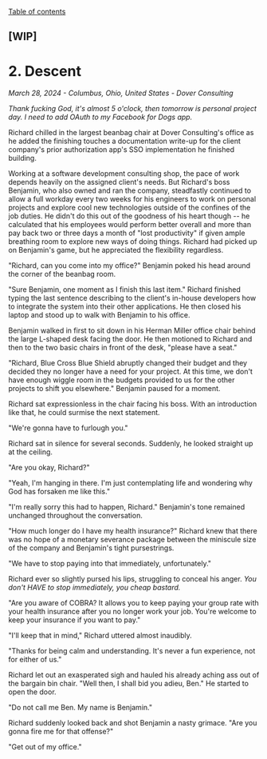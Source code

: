 [Table of contents](./README.md)

## [WIP]
# 2. Descent
*March 28, 2024 - Columbus, Ohio, United States - Dover Consulting*

*Thank fucking God, it's almost 5 o'clock, then tomorrow is personal project day. I need to add OAuth to my Facebook for Dogs app.* 

Richard chilled in the largest beanbag chair at Dover Consulting's office as he added the finishing touches a documentation write-up for the client company's prior authorization app's SSO implementation he finished building. 

Working at a software development consulting shop, the pace of work depends heavily on the assigned client's needs. But Richard's boss Benjamin, who also owned and ran the company, steadfastly continued to allow a full workday every two weeks for his engineers to work on personal projects and explore cool new technologies outside of the confines of the job duties. He didn't do this out of the goodness of his heart though -- he calculated that his employees would perform better overall and more than pay back two or three days a month of "lost productivity" if given ample breathing room to explore new ways of doing things. Richard had picked up on Benjamin's game, but he appreciated the flexibility regardless. 

"Richard, can you come into my office?" Benjamin poked his head around the corner of the beanbag room.

"Sure Benjamin, one moment as I finish this last item." Richard finished typing the last sentence describing to the client's in-house developers how to integrate the system into their other applications. He then closed his laptop and stood up to walk with Benjamin to his office.

Benjamin walked in first to sit down in his Herman Miller office chair behind the large L-shaped desk facing the door. He then motioned to Richard and then to the two basic chairs in front of the desk, "please have a seat." 

"Richard, Blue Cross Blue Shield abruptly changed their budget and they decided they no longer have a need for your project. At this time, we don't have enough wiggle room in the budgets provided to us for the other projects to shift you elsewhere." Benjamin paused for a moment.

Richard sat expressionless in the chair facing his boss. With an introduction like that, he could surmise the next statement. 

"We're gonna have to furlough you."

Richard sat in silence for several seconds. Suddenly, he looked straight up at the ceiling. 

"Are you okay, Richard?" 

"Yeah, I'm hanging in there. I'm just contemplating life and wondering why God has forsaken me like this."

"I'm really sorry this had to happen, Richard." Benjamin's tone remained unchanged throughout the conversation. 

"How much longer do I have my health insurance?" Richard knew that there was no hope of a monetary severance package between the miniscule size of the company and Benjamin's tight pursestrings.

"We have to stop paying into that immediately, unfortunately." 

Richard ever so slightly pursed his lips, struggling to conceal his anger. *You don't HAVE to stop immediately, you cheap bastard.*

"Are you aware of COBRA? It allows you to keep paying your group rate with your health insurance after you no longer work your job. You're welcome to keep your insurance if you want to pay."

"I'll keep that in mind," Richard uttered almost inaudibly.

"Thanks for being calm and understanding. It's never a fun experience, not for either of us."

Richard let out an exasperated sigh and hauled his already aching ass out of the bargain bin chair. "Well then, I shall bid you adieu, Ben." He started to open the door.

"Do not call me Ben. My name is Benjamin."

Richard suddenly looked back and shot Benjamin a nasty grimace. "Are you gonna fire me for that offense?"

"Get out of my office."
